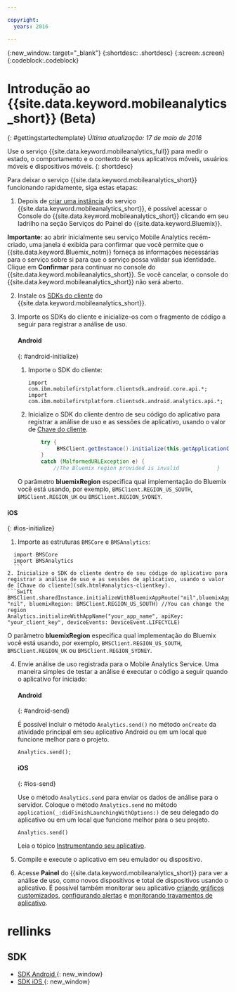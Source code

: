 ```yaml
---

copyright:
  years: 2016

---
```

{:new_window: target="_blank"}
{:shortdesc: .shortdesc}
{:screen:.screen}
{:codeblock:.codeblock}

# Introdução ao {{site.data.keyword.mobileanalytics_short}} (Beta)  

{: #gettingstartedtemplate}
*Última atualização: 17 de maio de 2016*

Use o serviço {{site.data.keyword.mobileanalytics_full}} para medir o estado, o comportamento e o contexto de seus aplicativos móveis, usuários móveis e dispositivos móveis.
{: shortdesc}

Para deixar o serviço {{site.data.keyword.mobileanalytics_short}} funcionando rapidamente, siga estas etapas:

1. Depois de [criar uma instância](https://console.{DomainName}/docs/services/reqnsi.html#req_instance) do serviço {{site.data.keyword.mobileanalytics_short}}, é possível acessar o Console do {{site.data.keyword.mobileanalytics_short}} clicando em seu ladrilho na seção Serviços do Painel do {{site.data.keyword.Bluemix}}.

  **Importante:** ao abrir inicialmente seu serviço Mobile Analytics recém-criado, uma janela é exibida para confirmar que você permite que o {{site.data.keyword.Bluemix_notm}} forneça as informações necessárias para o serviço sobre si para que o serviço possa validar sua identidade. Clique em **Confirmar** para continuar no console do {{site.data.keyword.mobileanalytics_short}}. Se você cancelar, o console do {{site.data.keyword.mobileanalytics_short}} não será aberto.

2. Instale os [SDKs do cliente](install-client-sdk.html) do {{site.data.keyword.mobileanalytics_short}}.

3. Importe os SDKs do cliente e inicialize-os com o fragmento de código a seguir para registrar a análise de uso.

	#### Android
	{: #android-initialize}
	1. Importe o SDK do cliente:

		```
		import com.ibm.mobilefirstplatform.clientsdk.android.core.api.*;
		import com.ibm.mobilefirstplatform.clientsdk.android.analytics.api.*;
		```
	2. Inicialize o SDK do cliente dentro de seu código do aplicativo para registrar a análise de uso e as sessões de aplicativo, usando o valor de [Chave do cliente](sdk.html#analytics-clientkey).

		```Java
			try {
			     BMSClient.getInstance().initialize(this.getApplicationContext(), "", "", BMSClient.REGION_US_SOUTH);
			}
			catch (MalformedURLException e) {
	            //The Bluemix region provided is invalid 	        } 				Analytics.init(getApplication(), "your_app_name", "your_client_key", Analytics.DeviceEvent.LIFECYCLE);
		```
    O parâmetro **bluemixRegion** especifica qual implementação do Bluemix você está usando, por exemplo, `BMSClient.REGION_US_SOUTH`, `BMSClient.REGION_UK` ou `BMSClient.REGION_SYDNEY`.

  #### iOS
  {: #ios-initialize}
  1. Importe as estruturas `BMSCore` e `BMSAnalytics`:
  ```
    import BMSCore
    import BMSAnalytics
    ```
  2. Inicialize o SDK do cliente dentro de seu código do aplicativo para registrar a análise de uso e as sessões de aplicativo, usando o valor de [Chave do cliente](sdk.html#analytics-clientkey).
  ```Swift
  BMSClient.sharedInstance.initializeWithBluemixAppRoute("nil",bluemixAppGUID: "nil", bluemixRegion: BMSClient.REGION_US_SOUTH) //You can change the region
  Analytics.initializeWithAppName("your_app_name", apiKey: "your_client_key", deviceEvents: DeviceEvent.LIFECYCLE)
  ```
  O parâmetro **bluemixRegion** especifica qual implementação do Bluemix você está usando, por exemplo, `BMSClient.REGION_US_SOUTH`, `BMSClient.REGION_UK` ou `BMSClient.REGION_SYDNEY`.

4. Envie análise de uso registrada para o Mobile Analytics Service. Uma maneira simples de testar a análise é executar o código a seguir quando o aplicativo for iniciado:

	#### Android
	{: #android-send}

	É possível incluir o método `Analytics.send()` no método `onCreate` da atividade principal em seu aplicativo Android ou em um local que funcione melhor para o projeto.

	```
	Analytics.send();
	```

	#### iOS
	{: #ios-send}

	Use o método `Analytics.send` para enviar os dados de análise para o servidor. Coloque o método `Analytics.send` no método `application(_:didFinishLaunchingWithOptions:)` de seu delegado do aplicativo ou em um local que funcione melhor para o seu projeto.

	```
	Analytics.send()
	```

	Leia o tópico [Instrumentando seu aplicativo](sdk.html).
5. Compile e execute o aplicativo em seu emulador ou dispositivo.

6. Acesse **Painel** do {{site.data.keyword.mobileanalytics_short}} para ver a análise de uso, como novos dispositivos e total de dispositivos usando o aplicativo. É possível também monitorar seu aplicativo [criando gráficos customizados](app-monitoring.html#custom-charts), [configurando alertas](app-monitoring.html#alerts) e [monitorando travamentos de aplicativo](app-monitoring.html#monitor-app-crash).


# rellinks

## SDK
* [SDK Android ](https://github.com/ibm-bluemix-mobile-services/bms-clientsdk-android-analytics){: new_window}  
* [SDK iOS ](https://github.com/ibm-bluemix-mobile-services/bms-clientsdk-swift-analytics){: new_window}
